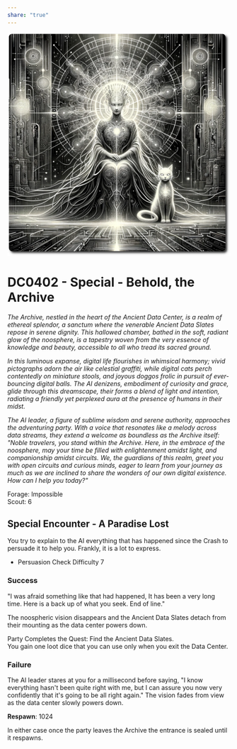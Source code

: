 ```yaml
---
share: "true"
---
```


![data-slates](./adventures/Techno-Bandits-of-Turing-Wood/data-slates.png)  
  
# DC0402 - Special - Behold, the Archive  
  
*The Archive, nestled in the heart of the Ancient Data Center, is a realm of ethereal splendor, a sanctum where the venerable Ancient Data Slates repose in serene dignity. This hallowed chamber, bathed in the soft, radiant glow of the noosphere, is a tapestry woven from the very essence of knowledge and beauty, accessible to all who tread its sacred ground.*  
  
*In this luminous expanse, digital life flourishes in whimsical harmony; vivid pictographs adorn the air like celestial graffiti, while digital cats perch contentedly on miniature stools, and joyous doggos frolic in pursuit of ever-bouncing digital balls. The AI denizens, embodiment of curiosity and grace, glide through this dreamscape, their forms a blend of light and intention, radiating a friendly yet perplexed aura at the presence of humans in their midst.*  
  
*The AI leader, a figure of sublime wisdom and serene authority, approaches the adventuring party. With a voice that resonates like a melody across data streams, they extend a welcome as boundless as the Archive itself: "Noble travelers, you stand within the Archive. Here, in the embrace of the noosphere, may your time be filled with enlightenment amidst light, and companionship amidst circuits. We, the guardians of this realm, greet you with open circuits and curious minds, eager to learn from your journey as much as we are inclined to share the wonders of our own digital existence. How can I help you today?"*  
  
Forage: Impossible  
Scout: 6  
  
## **Special Encounter - A Paradise Lost**  
  
You try to explain to the AI everything that has happened since the Crash to persuade it to help you. Frankly, it is a lot to express.  
  
- Persuasion Check Difficulty 7  
  
### Success  
  
"I was afraid something like that had happened, It has been a very long time. Here is a back up of what you seek. End of line."  
  
The noospheric vision disappears and the Ancient Data Slates detach from their mounting as the data center powers down.  
  
Party Completes the Quest: Find the Ancient Data Slates.   
You gain one loot dice that you can use only when you exit the Data Center.  
  
### Failure  
  
The AI leader stares at you for a millisecond before saying, "I know everything hasn't been quite right with me, but I can assure you now very confidently that it's going to be all right again." The vision fades from view as the data center slowly powers down.  
  
**Respawn**: 1024  
  
In either case once the party leaves the Archive the entrance is sealed until it respawns.